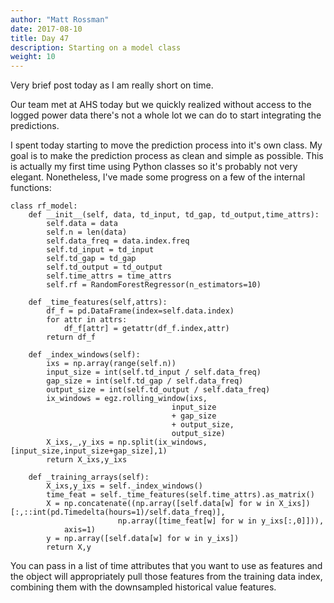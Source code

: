 ```yaml
---
author: "Matt Rossman"
date: 2017-08-10
title: Day 47
description: Starting on a model class
weight: 10
---
```


Very brief post today as I am really short on time.

Our team met at AHS today but we quickly realized without access to the logged power data there's not a whole lot we can do to start integrating the predictions.

I spent today starting to move the prediction process into it's own class. My goal is to make the prediction process as clean and simple as possible. This is actually my first time using Python classes so it's probably not very elegant. Nonetheless, I've made some progress on a few of the internal functions:

	class rf_model:
	    def __init__(self, data, td_input, td_gap, td_output,time_attrs):
			self.data = data
			self.n = len(data)
			self.data_freq = data.index.freq
			self.td_input = td_input
			self.td_gap = td_gap
			self.td_output = td_output
			self.time_attrs = time_attrs
			self.rf = RandomForestRegressor(n_estimators=10)
		    
	    def _time_features(self,attrs):
			df_f = pd.DataFrame(index=self.data.index)
			for attr in attrs:
			    df_f[attr] = getattr(df_f.index,attr)
			return df_f
		    
	    def _index_windows(self):
			ixs = np.array(range(self.n))
			input_size = int(self.td_input / self.data_freq)
			gap_size = int(self.td_gap / self.data_freq)
			output_size = int(self.td_output / self.data_freq)
			ix_windows = egz.rolling_window(ixs,
				                        input_size
				                        + gap_size
				                        + output_size,
				                        output_size)
			X_ixs,_,y_ixs = np.split(ix_windows,[input_size,input_size+gap_size],1)
			return X_ixs,y_ixs
		    
	    def _training_arrays(self):
			X_ixs,y_ixs = self._index_windows()
			time_feat = self._time_features(self.time_attrs).as_matrix()
			X = np.concatenate((np.array([self.data[w] for w in X_ixs])[:,::int(pd.Timedelta(hours=1)/self.data_freq)],
				            np.array([time_feat[w] for w in y_ixs[:,0]])),
			    axis=1)
			y = np.array([self.data[w] for w in y_ixs])
			return X,y

You can pass in a list of time attributes that you want to use as features and the object will appropriately pull those features from the training data index, combining them with the downsampled historical value features.


